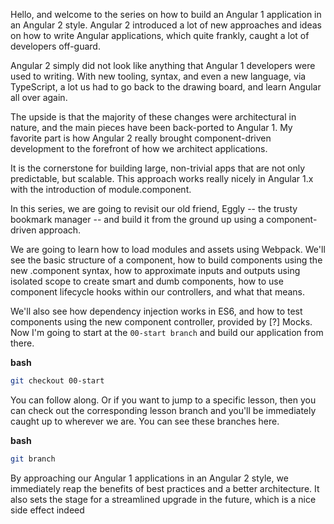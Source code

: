 Hello, and welcome to the series on how to build an Angular 1 application in an Angular 2 style. Angular 2 introduced a lot of new approaches and ideas on how to write Angular applications, which quite frankly, caught a lot of developers off-guard.

Angular 2 simply did not look like anything that Angular 1 developers were used to writing. With new tooling, syntax, and even a new language, via TypeScript, a lot us had to go back to the drawing board, and learn Angular all over again.

The upside is that the majority of these changes were architectural in nature, and the main pieces have been back-ported to Angular 1. My favorite part is how Angular 2 really brought component-driven development to the forefront of how we architect applications.

It is the cornerstone for building large, non-trivial apps that are not only predictable, but scalable. This approach works really nicely in Angular 1.x with the introduction of module.component.

In this series, we are going to revisit our old friend, Eggly -- the trusty bookmark manager -- and build it from the ground up using a component-driven approach.

We are going to learn how to load modules and assets using Webpack. We'll see the basic structure of a component, how to build components using the new .component syntax, how to approximate inputs and outputs using isolated scope to create smart and dumb components, how to use component lifecycle hooks within our controllers, and what that means.

We'll also see how dependency injection works in ES6, and how to test components using the new component controller, provided by [?] Mocks. Now I'm going to start at the `00-start branch` and build our application from there.

**bash**
```bash
git checkout 00-start
```

You can follow along. Or if you want to jump to a specific lesson, then you can check out the corresponding lesson branch and you'll be immediately caught up to wherever we are. You can see these branches here.

**bash**
```bash
git branch
```

By approaching our Angular 1 applications in an Angular 2 style, we immediately reap the benefits of best practices and a better architecture. It also sets the stage for a streamlined upgrade in the future, which is a nice side effect indeed